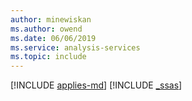```yaml
---
author: minewiskan
ms.author: owend
ms.date: 06/06/2019
ms.service: analysis-services
ms.topic: include
---
```


[!INCLUDE [applies-md](../applies-md.md)] [!INCLUDE [_ssas](_ssas.md)]
